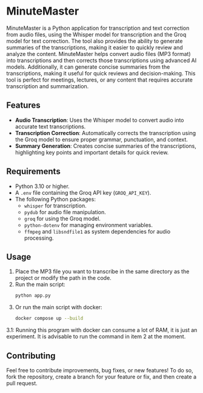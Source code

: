 # MinuteMaster

MinuteMaster is a Python application for transcription and text correction from audio files, using the Whisper model for transcription and the Groq model for text correction. The tool also provides the ability to generate summaries of the transcriptions, making it easier to quickly review and analyze the content.
MinuteMaster helps convert audio files (MP3 format) into transcriptions and then corrects those transcriptions using advanced AI models. Additionally, it can generate concise summaries from the transcriptions, making it useful for quick reviews and decision-making. This tool is perfect for meetings, lectures, or any content that requires accurate transcription and summarization.

## Features

- **Audio Transcription**: Uses the Whisper model to convert audio into accurate text transcriptions.
- **Transcription Correction**: Automatically corrects the transcription using the Groq model to ensure proper grammar, punctuation, and context.
- **Summary Generation**: Creates concise summaries of the transcriptions, highlighting key points and important details for quick review.

## Requirements
- Python 3.10 or higher.
- A `.env` file containing the Groq API key (`GROQ_API_KEY`).
- The following Python packages:
  - `whisper` for transcription.
  - `pydub` for audio file manipulation.
  - `groq` for using the Groq model.
  - `python-dotenv` for managing environment variables.
  - `ffmpeg` and `libsndfile1` as system dependencies for audio processing.

## Usage

1. Place the MP3 file you want to transcribe in the same directory as the project or modify the path in the code.
2. Run the main script:
   ```bash
   python app.py

3. Or run the main script with docker:
   ```bash
   docker compose up --build
3.1: Running this program with docker can consume a lot of RAM, it is just an experiment. It is advisable to run the command in item 2 at the moment.
   
## Contributing

Feel free to contribute improvements, bug fixes, or new features! To do so, fork the repository, create a branch for your feature or fix, and then create a pull request.
